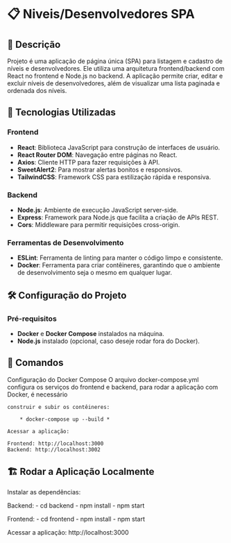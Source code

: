 # 📋 Niveis/Desenvolvedores SPA

## 📝 Descrição

Projeto é uma aplicação de página única (SPA) para listagem e cadastro de níveis e desenvolvedores. Ele utiliza uma arquitetura frontend/backend com React no frontend e Node.js no backend. A aplicação permite criar, editar e excluir níveis de desenvolvedores, além de visualizar uma lista paginada e ordenada dos níveis.

## 🚀 Tecnologias Utilizadas

### Frontend

- **React**: Biblioteca JavaScript para construção de interfaces de usuário.
- **React Router DOM**: Navegação entre páginas no React.
- **Axios**: Cliente HTTP para fazer requisições à API.
- **SweetAlert2**: Para mostrar alertas bonitos e responsivos.
- **TailwindCSS**: Framework CSS para estilização rápida e responsiva.

### Backend

- **Node.js**: Ambiente de execução JavaScript server-side.
- **Express**: Framework para Node.js que facilita a criação de APIs REST.
- **Cors**: Middleware para permitir requisições cross-origin.

### Ferramentas de Desenvolvimento

- **ESLint**: Ferramenta de linting para manter o código limpo e consistente.
- **Docker**: Ferramenta para criar contêineres, garantindo que o ambiente de desenvolvimento seja o mesmo em qualquer lugar.

## 🛠️ Configuração do Projeto

### Pré-requisitos

- **Docker** e **Docker Compose** instalados na máquina.
- **Node.js** instalado (opcional, caso deseje rodar fora do Docker).

## 🔧 Comandos

Configuração do Docker Compose
O arquivo docker-compose.yml configura os serviços do frontend e backend, para rodar a aplicação com Docker, é necessário

    construir e subir os contêineres:

        * docker-compose up --build *

    Acessar a aplicação:

    Frontend: http://localhost:3000
    Backend: http://localhost:3002

## 🏗️ Rodar a Aplicação Localmente

Instalar as dependências:

Backend:
    - cd backend
    - npm install
    - npm start

Frontend:
    - cd frontend
    - npm install
    - npm start

Acessar a aplicação: http://localhost:3000
